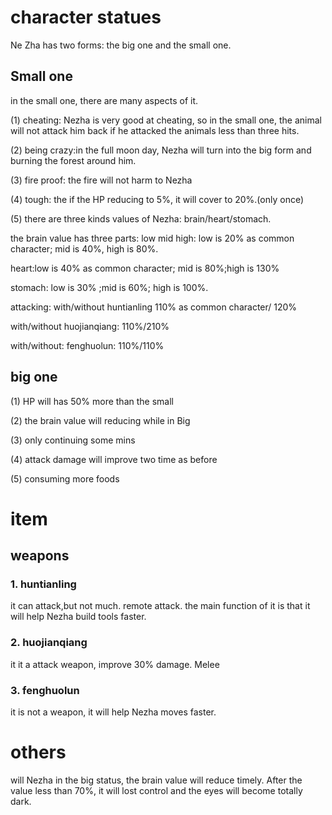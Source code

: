 # character statues
Ne Zha has two forms: the big one and the small one.

## Small one
in the small one, there are many aspects of it.

(1) cheating: Nezha is very good at cheating, so in the small one, the animal will not attack him back if he attacked the animals less than three hits.

(2) being crazy:in the full moon day, Nezha will turn into the big form and burning the forest around him.

(3) fire proof: the fire will not harm to Nezha

(4) tough: the if the HP reducing to 5%, it will cover to 20%.(only once)


(5) there are three kinds values of Nezha: brain/heart/stomach. 



the brain value has three parts: low mid high: low is 20% as common character; mid is 40%, high is 80%.



heart:low is 40% as common character; mid is 80%;high is 130%



stomach: low is 30% ;mid is 60%; high is 100%.



attacking: with/without huntianling 110% as common character/ 120%


with/without huojianqiang: 110%/210%


with/without: fenghuolun: 110%/110%


## big one
(1) HP will has 50% more than the small

(2) the brain value will reducing while in Big 

(3) only continuing some mins

(4) attack damage will improve two time as before

(5) consuming more foods

# item
## weapons
### 1. huntianling
it can attack,but not much. remote attack. the main function of it is that it will help Nezha build tools faster.
### 2. huojianqiang
it it a attack weapon, improve 30% damage. Melee
### 3. fenghuolun
it is not a weapon, it will help Nezha moves faster.

# others
will Nezha in the big status, the brain value will reduce timely. After the value less than 70%, it will lost control and the eyes will become totally dark.

